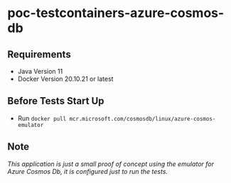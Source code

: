 # poc-testcontainers-azure-cosmos-db

## Requirements
- Java Version 11
- Docker Version 20.10.21 or latest

## Before Tests Start Up
- Run `docker pull mcr.microsoft.com/cosmosdb/linux/azure-cosmos-emulator`


## Note
*This application is just a small proof of concept using the emulator for Azure Cosmos Db, it is configured just to run the tests.*
